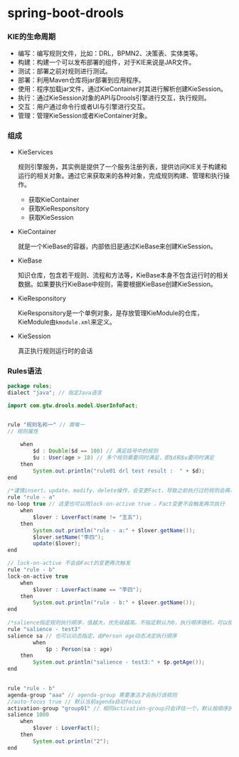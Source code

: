 # spring-boot-drools
### KIE的生命周期

- 编写：编写规则文件，比如：DRL，BPMN2、决策表、实体类等。
- 构建：构建一个可以发布部署的组件，对于KIE来说是JAR文件。
- 测试：部署之前对规则进行测试。
- 部署：利用Maven仓库将jar部署到应用程序。
- 使用：程序加载jar文件，通过KieContainer对其进行解析创建KieSession。
- 执行：通过KieSession对象的API与Drools引擎进行交互，执行规则。
- 交互：用户通过命令行或者UI与引擎进行交互。
- 管理：管理KieSession或者KieContainer对象。



### 组成

- KieServices 

  规则引擎服务，其实例是提供了一个服务注册列表，提供访问KIE关于构建和运行的相关对象。通过它来获取来的各种对象，完成规则构建、管理和执行操作。

  - 获取KieContainer
  - 获取KieResponsitory
  - 获取KieSession

- KieContainer

  就是一个KieBase的容器，内部依旧是通过KieBase来创建KieSession。

- KieBase

  知识仓库，包含若干规则、流程和方法等，KieBase本身不包含运行时的相关数据。如果要执行KieBase中规则，需要根据KieBase创建KieSession。

- KieResponsitory

  KieResponsitory是一个单例对象，是存放管理KieModule的仓库，KieModule由`kmodule.xml`来定义。

- KieSession

  真正执行规则运行时的会话

  

### Rules语法

```java
package rules;
dialect "java"; // 指定Java语言

import com.gtw.drools.model.UserInfoFact;


rule "规则名称一" // 需唯一
// 规则属性  
  
  	when
      	$d : Double($d == 100) // 满足括号中的规则
      	$u : User(age > 18) // 多个规则需要同时满足，即$d和$u要同时满足
  	then
      	System.out.println("rule01 drl test result :  " + $d);
end
  
/*谨慎insert、update、modify、delete操作，会变更Fact，导致之前执行过的规则会再次触发，防止自身触发no-loop true，防止触发其他规则，在其他规则上加lock-on-active true*/      
rule "rule - a"
no-loop true // 这里也可以用lock-on-active true ，Fact变更不会触发再次执行
    when
        $lover : LoverFact(name != "王五");
    then
        System.out.println("rule - a:" + $lover.getName());
        $lover.setName("李四");
        update($lover);
end

// lock-on-active 不会由Fact的变更再次触发
rule "rule - b"
lock-on-active true
    when
        $lover : LoverFact(name == "李四");
    then
        System.out.println("rule - b:" + $lover.getName());
end
  
/*salience指定规则执行顺序，值越大，优先级越高。不指定默认为0，执行顺序随机，可以指定为负数*/
rule "salience - test3"
salience sa // 也可以动态指定，由Person age动态决定执行顺序
		when 
  			$p : Person(sa : age)
    then
        System.out.println("salience - test3:" + $p.getAge());
end
  

rule "rule - b"
agenda-group "aaa" // agenda-group 需要激活才会执行该规则
//auto-focus true // 默认当前agenda自动focus
activation-group "group01" // 相同activation-group只会评估一个，默认按顺序执行第一个；指定salience，则选salience最大的执行
salience 1000
    when
        $lover : LoverFact();
    then
        System.out.println("2");
end
  
  
  
  
```

